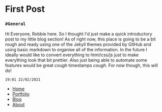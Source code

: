 # First Post
###  ``` #General ```
Hi Everyone, Robbie here. So I thought I'd just make a quick introductory post to my little blog section!
As of right now, this place is going to be a bit rough and ready using one of the Jekyll themes provided by GitHub and using basic markdown to organise all of the information. In the future I ideally would like to convert everything to html/css/js just to make everything look that bit prettier. Also just being able to automate some features would be great *cough* timestamps *cough*. For now though, this will do!
```
19:01 22/02/2021 
```

- [Home](https://robbiebeaumont.github.io/RobbieBeaumont/)
- [Portfolio](https://robbiebeaumont.github.io/RobbieBeaumont/portfolio.html)
- [Blog](https://robbiebeaumont.github.io/RobbieBeaumont/blog.html)
- [About](https://robbiebeaumont.github.io/RobbieBeaumont/about.html)
